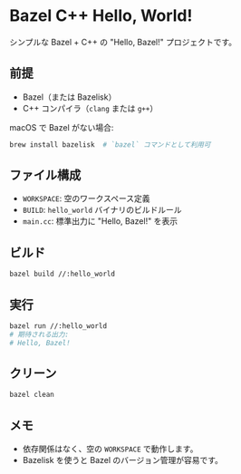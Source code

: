 # Bazel C++ Hello, World!

シンプルな Bazel + C++ の "Hello, Bazel!" プロジェクトです。

## 前提
- Bazel（または Bazelisk）
- C++ コンパイラ（`clang` または `g++`）

macOS で Bazel がない場合:

```bash
brew install bazelisk  # `bazel` コマンドとして利用可
```

## ファイル構成
- `WORKSPACE`: 空のワークスペース定義
- `BUILD`: `hello_world` バイナリのビルドルール
- `main.cc`: 標準出力に "Hello, Bazel!" を表示

## ビルド
```bash
bazel build //:hello_world
```

## 実行
```bash
bazel run //:hello_world
# 期待される出力:
# Hello, Bazel!
```

## クリーン
```bash
bazel clean
```

## メモ
- 依存関係はなく、空の `WORKSPACE` で動作します。
- Bazelisk を使うと Bazel のバージョン管理が容易です。
